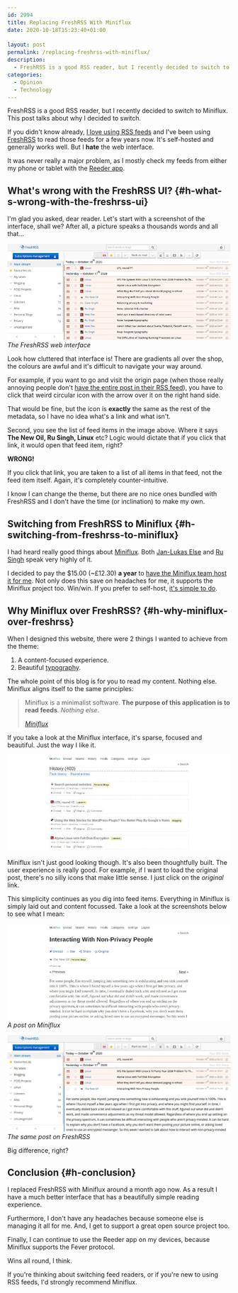 ```yaml
---
id: 2994
title: Replacing FreshRSS With Miniflux
date: 2020-10-18T15:23:40+01:00

layout: post
permalink: /replacing-freshrss-with-miniflux/
description:
  - FreshRSS is a good RSS reader, but I recently decided to switch to Miniflux. This post talks about why I decided to switch.
categories:
  - Opinion
  - Technology
---
```

<p class="tldr">
  FreshRSS is a good RSS reader, but I recently decided to switch to Miniflux. This post talks about why I decided to switch.
</p>

If you didn't know already, <a href="/please-add-rss-support-to-your-site/" target="_blank" rel="noreferrer noopener">I love using RSS feeds</a> and I've been using <a href="https://www.freshrss.org/" target="_blank" rel="noreferrer noopener">FreshRSS</a> to read those feeds for a few years now. It's self-hosted and generally works well. But I **hate** the web interface.

It was never really a major problem, as I mostly check my feeds from either my phone or tablet with the <a href="https://www.reederapp.com/" target="_blank" rel="noreferrer noopener">Reeder app</a>.

## What's wrong with the FreshRSS UI? {#h-what-s-wrong-with-the-freshrss-ui}

I'm glad you asked, dear reader. Let's start with a screenshot of the interface, shall we? After all, a picture speaks a thousands words and all that&#8230;

![](/assets/images/freshrss-ui.jpg)
*The FreshRSS web interface*

Look how cluttered that interface is! There are gradients all over the shop, the colours are awful and it's difficult to navigate your way around.

For example, if you want to go and visit the origin page (when those really annoying people don't <a href="/why-having-a-full-post-rss-feed-is-a-good-idea/" target="_blank" rel="noreferrer noopener">have the entire post in their RSS feed</a>), you have to click that weird circular icon with the arrow over it on the right hand side.

That would be fine, but the icon is **exactly** the same as the rest of the metadata, so I have no idea what's a link and what isn't.

Second, you see the list of feed items in the image above. Where it says **The New Oil, Ru Singh, Linux** etc? Logic would dictate that if you click that link, it would open that feed item, right?

**WRONG!**

If you click that link, you are taken to a list of all items in that feed, not the feed item itself. Again, it's completely counter-intuitive.

I know I can change the theme, but there are no nice ones bundled with FreshRSS and I don't have the time (or inclination) to make my own.

## Switching from FreshRSS to Miniflux {#h-switching-from-freshrss-to-miniflux}

I had heard really good things about <a rel="noreferrer noopener" href="https://miniflux.app/" target="_blank">Miniflux</a>. Both <a rel="noreferrer noopener" href="https://jlelse.blog/posts/miniflux/" target="_blank">Jan-Lukas Else</a> and <a rel="noreferrer noopener" href="https://rusingh.com/articles/2020/10/19/about-miniflux-feed-reader/" target="_blank">Ru Singh</a> speak very highly of it.

I decided to pay the $15.00 (~£12.30) **a year** to <a href="https://miniflux.app/hosting.html" target="_blank" rel="noreferrer noopener">have the Miniflux team host it for me</a>. Not only does this save on headaches for me, it supports the Miniflux project too. Win/win. If you prefer to self-host, <a href="https://miniflux.app/docs/installation.html" target="_blank" rel="noreferrer noopener">it's simple to do</a>.

## Why Miniflux over FreshRSS? {#h-why-miniflux-over-freshrss}

When I designed this website, there were 2 things I wanted to achieve from the theme:

  1. A content-focused experience.
  2. Beautiful <a href="/whats-in-a-font-researching-website-typography/" target="_blank" rel="noreferrer noopener">typography</a>.

The whole point of this blog is for you to read my content. Nothing else. Miniflux aligns itself to the same principles:

>Miniflux is a minimalist software. <strong>The purpose of this application is to read feeds</strong>. <em>Nothing else</em>.
>
> <cite><a href="https://miniflux.app/opinionated.html" target="_blank" rel="noreferrer noopener">Miniflux</a></cite>

If you take a look at the Miniflux interface, it's sparse, focused and beautiful. Just the way I like it.

![](/assets/images/miniflux-ui.jpg) 

Miniflux isn't just good looking though. It's also been thoughtfully built. The user experience is really good. For example, if I want to load the original post, there's no silly icons that make little sense. I just click on the _original_ link.

This simplicity continues as you dig into feed items. Everything in Miniflux is simply laid out and content focussed. Take a look at the screenshots below to see what I mean:

![](/assets/images/new-oil-post-miniflux.jpg)
*A post on Miniflux*

![](/assets/images/new-oil-post-freshrss.jpg)
*The same post on FreshRSS*

Big difference, right?

## Conclusion {#h-conclusion}

I replaced FreshRSS with Miniflux around a month ago now. As a result I have a much better interface that has a beautifully simple reading experience.

Furthermore, I don't have any headaches because someone else is managing it all for me. And, I get to support a great open source project too.

Finally, I can continue to use the Reeder app on my devices, because Miniflux supports the Fever protocol.

Wins all round, I think.

If you're thinking about switching feed readers, or if you're new to using RSS feeds, I'd strongly recommend Miniflux.
